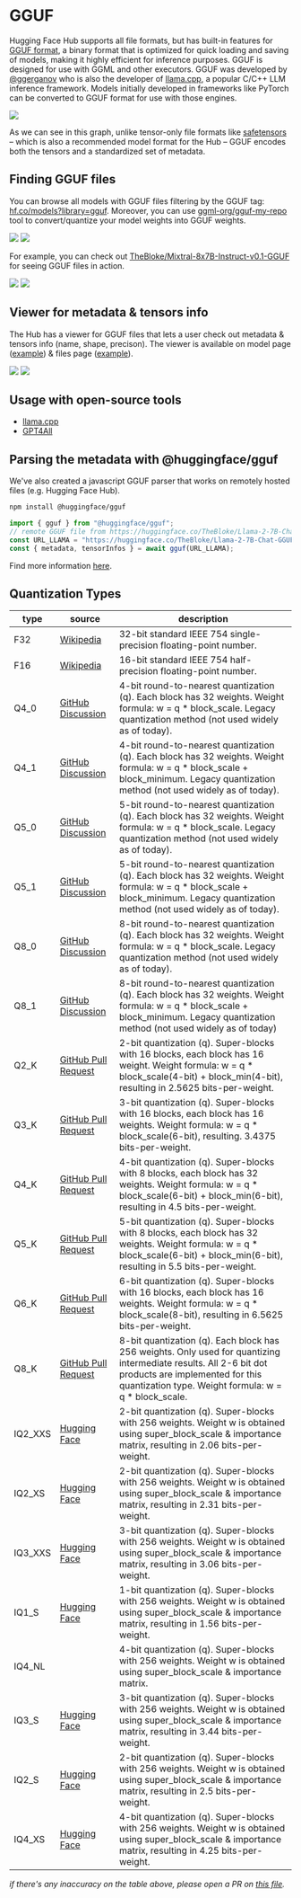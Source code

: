 # GGUF

Hugging Face Hub supports all file formats, but has built-in features for [GGUF format](https://github.com/ggerganov/ggml/blob/master/docs/gguf.md), a binary format that is optimized for quick loading and saving of models, making it highly efficient for inference purposes. GGUF is designed for use with GGML and other executors. GGUF was developed by [@ggerganov](https://huggingface.co/ggerganov) who is also the developer of [llama.cpp](https://github.com/ggerganov/llama.cpp), a popular C/C++ LLM inference framework. Models initially developed in frameworks like PyTorch can be converted to GGUF format for use with those engines.

<div class="flex justify-center">
<img src="https://huggingface.co/datasets/huggingface/documentation-images/resolve/main/hub/gguf-spec.png"/>
</div>

As we can see in this graph, unlike tensor-only file formats like [safetensors](https://huggingface.co/docs/safetensors) – which is also a recommended model format for the Hub – GGUF encodes both the tensors and a standardized set of metadata.

## Finding GGUF files

You can browse all models with GGUF files filtering by the GGUF tag: [hf.co/models?library=gguf](https://huggingface.co/models?library=gguf). Moreover, you can use [ggml-org/gguf-my-repo](https://huggingface.co/spaces/ggml-org/gguf-my-repo) tool to convert/quantize your model weights into GGUF weights.

<div class="flex justify-center">
<img class="block dark:hidden" src="https://huggingface.co/datasets/huggingface/documentation-images/resolve/main/hub/gguf-filter-light.png"/>
<img class="hidden dark:block" src="https://huggingface.co/datasets/huggingface/documentation-images/resolve/main/hub/gguf-filter-dark.png"/>
</div>

For example, you can check out [TheBloke/Mixtral-8x7B-Instruct-v0.1-GGUF](https://huggingface.co/TheBloke/Mixtral-8x7B-Instruct-v0.1-GGUF) for seeing GGUF files in action.

<div class="flex justify-center">
<img class="block dark:hidden" src="https://huggingface.co/datasets/huggingface/documentation-images/resolve/main/hub/gguf-repo-light.png"/>
<img class="hidden dark:block" src="https://huggingface.co/datasets/huggingface/documentation-images/resolve/main/hub/gguf-repo-dark.png"/>
</div>

## Viewer for metadata & tensors info

The Hub has a viewer for GGUF files that lets a user check out metadata & tensors info (name, shape, precison). The viewer is available on model page ([example](https://huggingface.co/TheBloke/Mixtral-8x7B-Instruct-v0.1-GGUF?show_tensors=mixtral-8x7b-instruct-v0.1.Q4_0.gguf)) & files page ([example](https://huggingface.co/TheBloke/Mixtral-8x7B-Instruct-v0.1-GGUF/tree/main?show_tensors=mixtral-8x7b-instruct-v0.1.Q5_K_M.gguf)).

<div class="flex justify-center">
<img class="block dark:hidden" src="https://huggingface.co/datasets/huggingface/documentation-images/resolve/main/hub/gguf-tensortable-light.png"/>
<img class="hidden dark:block" src="https://huggingface.co/datasets/huggingface/documentation-images/resolve/main/hub/gguf-tensortable-dark.png"/>
</div>

## Usage with open-source tools

* [llama.cpp](./gguf-llamacpp)
* [GPT4All](./gguf-gpt4all)

<!-- empty html divs with ids not to break previous hashlinks -->
<div id="usage-with-llamacpp" />
<div id="usage-with-gpt4all" />

## Parsing the metadata with @huggingface/gguf

We've also created a javascript GGUF parser that works on remotely hosted files (e.g. Hugging Face Hub).

```bash
npm install @huggingface/gguf
```

```ts
import { gguf } from "@huggingface/gguf";
// remote GGUF file from https://huggingface.co/TheBloke/Llama-2-7B-Chat-GGUF
const URL_LLAMA = "https://huggingface.co/TheBloke/Llama-2-7B-Chat-GGUF/resolve/191239b/llama-2-7b-chat.Q2_K.gguf";
const { metadata, tensorInfos } = await gguf(URL_LLAMA);
```

Find more information [here](https://github.com/huggingface/huggingface.js/tree/main/packages/gguf).

## Quantization Types

| type         | source | description |
|---------------------------|--------|-------------|
| F32  | [Wikipedia](https://en.wikipedia.org/wiki/Single-precision_floating-point_format) | 32-bit standard IEEE 754 single-precision floating-point number. |
| F16  | [Wikipedia](https://en.wikipedia.org/wiki/Half-precision_floating-point_format) | 16-bit standard IEEE 754 half-precision floating-point number. |
| Q4_0 | [GitHub Discussion](https://github.com/huggingface/huggingface.js/pull/615#discussion_r1557654249) | 4-bit round-to-nearest quantization (q). Each block has 32 weights. Weight formula: w = q * block_scale. Legacy quantization method (not used widely as of today). |
| Q4_1 | [GitHub Discussion](https://github.com/huggingface/huggingface.js/pull/615#discussion_r1557682290) | 4-bit round-to-nearest quantization (q). Each block has 32 weights. Weight formula: w = q * block_scale + block_minimum. Legacy quantization method (not used widely as of today). |
| Q5_0 | [GitHub Discussion](https://github.com/huggingface/huggingface.js/pull/615#discussion_r1557654249) | 5-bit round-to-nearest quantization (q). Each block has 32 weights. Weight formula: w = q * block_scale. Legacy quantization method (not used widely as of today). |
| Q5_1 | [GitHub Discussion](https://github.com/huggingface/huggingface.js/pull/615#discussion_r1557682290) | 5-bit round-to-nearest quantization (q). Each block has 32 weights. Weight formula: w = q * block_scale + block_minimum. Legacy quantization method (not used widely as of today). |
| Q8_0 | [GitHub Discussion](https://github.com/huggingface/huggingface.js/pull/615#discussion_r1557654249) | 8-bit round-to-nearest quantization (q). Each block has 32 weights. Weight formula: w = q * block_scale. Legacy quantization method (not used widely as of today). |
| Q8_1 | [GitHub Discussion](https://github.com/huggingface/huggingface.js/pull/615#discussion_r1557682290) | 8-bit round-to-nearest quantization (q). Each block has 32 weights. Weight formula: w = q * block_scale + block_minimum. Legacy quantization method (not used widely as of today) |
| Q2_K | [GitHub Pull Request](https://github.com/ggerganov/llama.cpp/pull/1684#issue-1739619305) | 2-bit quantization (q). Super-blocks with 16 blocks, each block has 16 weight. Weight formula: w = q * block_scale(4-bit) + block_min(4-bit), resulting in 2.5625 bits-per-weight. |
| Q3_K | [GitHub Pull Request](https://github.com/ggerganov/llama.cpp/pull/1684#issue-1739619305) | 3-bit quantization (q). Super-blocks with 16 blocks, each block has 16 weights. Weight formula: w = q * block_scale(6-bit), resulting. 3.4375 bits-per-weight. |
| Q4_K | [GitHub Pull Request](https://github.com/ggerganov/llama.cpp/pull/1684#issue-1739619305) | 4-bit quantization (q). Super-blocks with 8 blocks, each block has 32 weights. Weight formula: w = q * block_scale(6-bit) + block_min(6-bit), resulting in 4.5 bits-per-weight. |
| Q5_K | [GitHub Pull Request](https://github.com/ggerganov/llama.cpp/pull/1684#issue-1739619305) | 5-bit quantization (q). Super-blocks with 8 blocks, each block has 32 weights. Weight formula: w = q * block_scale(6-bit) + block_min(6-bit), resulting in 5.5 bits-per-weight. |
| Q6_K | [GitHub Pull Request](https://github.com/ggerganov/llama.cpp/pull/1684#issue-1739619305) | 6-bit quantization (q). Super-blocks with 16 blocks, each block has 16 weights. Weight formula: w = q * block_scale(8-bit), resulting in 6.5625 bits-per-weight. |
| Q8_K | [GitHub Pull Request](https://github.com/ggerganov/llama.cpp/pull/1684#issue-1739619305) | 8-bit quantization (q). Each block has 256 weights. Only used for quantizing intermediate results. All 2-6 bit dot products are implemented for this quantization type. Weight formula: w = q * block_scale. |
| IQ2_XXS | [Hugging Face](https://huggingface.co/CISCai/OpenCodeInterpreter-DS-6.7B-SOTA-GGUF/blob/main/README.md?code=true#L59-L70) | 2-bit quantization (q). Super-blocks with 256 weights. Weight w is obtained using super_block_scale & importance matrix, resulting in 2.06 bits-per-weight. |
| IQ2_XS | [Hugging Face](https://huggingface.co/CISCai/OpenCodeInterpreter-DS-6.7B-SOTA-GGUF/blob/main/README.md?code=true#L59-L70) | 2-bit quantization (q). Super-blocks with 256 weights. Weight w is obtained using super_block_scale & importance matrix, resulting in 2.31 bits-per-weight. |
| IQ3_XXS | [Hugging Face](https://huggingface.co/CISCai/OpenCodeInterpreter-DS-6.7B-SOTA-GGUF/blob/main/README.md?code=true#L59-L70) | 3-bit quantization (q). Super-blocks with 256 weights. Weight w is obtained using super_block_scale & importance matrix, resulting in 3.06 bits-per-weight. |
| IQ1_S | [Hugging Face](https://huggingface.co/CISCai/OpenCodeInterpreter-DS-6.7B-SOTA-GGUF/blob/main/README.md?code=true#L59-L70) | 1-bit quantization (q). Super-blocks with 256 weights. Weight w is obtained using super_block_scale & importance matrix, resulting in 1.56 bits-per-weight. |
| IQ4_NL | | 4-bit quantization (q). Super-blocks with 256 weights. Weight w is obtained using super_block_scale & importance matrix. |
| IQ3_S | [Hugging Face](https://huggingface.co/CISCai/OpenCodeInterpreter-DS-6.7B-SOTA-GGUF/blob/main/README.md?code=true#L59-L70) | 3-bit quantization (q). Super-blocks with 256 weights. Weight w is obtained using super_block_scale & importance matrix, resulting in 3.44 bits-per-weight. |
| IQ2_S | [Hugging Face](https://huggingface.co/CISCai/OpenCodeInterpreter-DS-6.7B-SOTA-GGUF/blob/main/README.md?code=true#L59-L70) | 2-bit quantization (q). Super-blocks with 256 weights. Weight w is obtained using super_block_scale & importance matrix, resulting in 2.5 bits-per-weight. |
| IQ4_XS | [Hugging Face](https://huggingface.co/CISCai/OpenCodeInterpreter-DS-6.7B-SOTA-GGUF/blob/main/README.md?code=true#L59-L70) | 4-bit quantization (q). Super-blocks with 256 weights. Weight w is obtained using super_block_scale & importance matrix, resulting in 4.25 bits-per-weight. |

*if there's any inaccuracy on the table above, please open a PR on [this file](https://github.com/huggingface/huggingface.js/blob/main/packages/gguf/src/quant-descriptions.ts).*